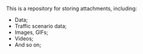 This is a repository for storing attachments, including:

- Data;
- Traffic scenario data;
- Images, GIFs;
- Videos;
- And so on;
